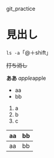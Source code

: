 git_practice

# 見出し
`ls -a`「@＋shift」

~~打ち消し~~

**ああ**
*apple*apple

- aa
- bb

1. a
2. b
3. c

aa|bb
---|---
aa|bb
